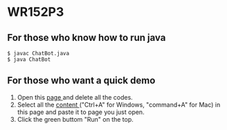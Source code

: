 # WR152P3

## For those who know how to run java
```
$ javac ChatBot.java
$ java ChatBot
```


## For those who want a quick demo
1. Open this <a href="https://www.onlinegdb.com/online_java_compiler" target="_blank"> page </a> and delete all the codes.
2. Select all the <a href="https://raw.githubusercontent.com/TingLunHsu/WR152P3/main/Main.java" target="_blank"> content </a> ("Ctrl+A" for Windows, "command+A" for Mac) in this page and paste it to page you just open.
3. Click the green buttom "Run" on the top.